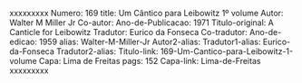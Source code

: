 xxxxxxxxx
Numero: 169
title: Um Cântico para Leibowitz 1º volume
Autor: Walter M Miller Jr
Co-autor: 
Ano-de-Publicacao: 1971
Titulo-original: A Canticle for Leibowitz
Tradutor: Eurico da Fonseca
Co-tradutor: 
Ano-de-edicao: 1959
alias: Walter-M-Miller-Jr
Autor2-alias: 
Tradutor1-alias: Eurico-da-Fonseca
Tradutor2-alias: 
Titulo-link: 169-Um-Cantico-para-Leibowitz-1-volume
Capa: Lima de Freitas
pags: 152
Capa-link: Lima-de-Freitas
xxxxxxxxx